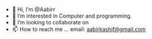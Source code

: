 - 👋 Hi, I’m @Aabirr
- 👀 I’m interested in Computer and programming. 
- 💞️ I’m looking to collaborate on 
- 📫 How to reach me ... email: aabirkashif@gmail.com

<!---
Aabirr/Aabirr is a ✨ special ✨ repository because its `README.md` (this file) appears on your GitHub profile.
You can click the Preview link to take a look at your changes.
--->
